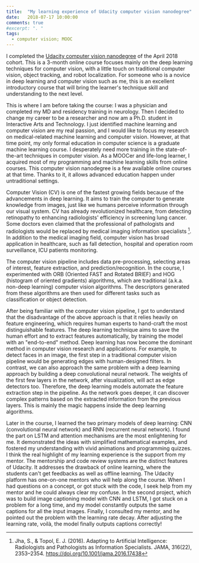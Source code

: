```yaml
---
title:  "My learning experience of Udacity computer vision nanodegree"
date:   2018-07-17 10:00:00
comments: true
#excerpt: ". "
tags:
  - computer vision; MOOC
---
```



I completed the [Udacity computer vision nanodegree](https://www.udacity.com/course/computer-vision-nanodegree--nd891) of the April 2018 cohort. This is a 3-month online course focuses mainly on the deep learning techniques for computer vision, with a little touch on traditional computer vision, object tracking, and robot localization. For someone who is a novice in deep learning and computer vision such as me, this is an excellent introductory course that will bring the learner's technique skill and understanding to the next level.

This is where I am before taking the course: I was a physician and completed my MD and residency training in neurology. Then I decided to change my career to be a researcher and now am a Ph.D. student in Interactive Arts and Technology. I just identified machine learning and computer vision are my real passion, and I would like to focus my research on medical-related machine learning and computer vision. However, at that time point, my only formal education in computer science is a  graduate machine learning course. I desperately need more training in the state-of-the-art techniques in computer vision. As a MOOCer and life-long learner, I acquired most of my programming and machine learning skills from online courses. This computer vision nanodegree is a few available online courses at that time. Thanks to it, it allows advanced education happen under untraditional settings.

Computer Vision (CV) is one of the fastest growing fields because of the advancements in deep learning. It aims to train the computer to generate knowledge from images, just like we humans perceive information through our visual system. CV has already revolutionized healthcare, from detecting retinopathy to enhancing radiologists' efficiency in screening lung cancer. Some doctors even claimed that the professional of pathologists and radiologists would be replaced by medical imaging information specialists [^bc3008c5]. In addition to the medical imaging field, computer vision has broad application in healthcare, such as fall detection, hospital and operation room surveillance,  ICU patients monitoring.

[^bc3008c5]: Jha, S., & Topol, E. J. (2016). Adapting to Artificial Intelligence: Radiologists and Pathologists as Information Specialists. JAMA, 316(22), 2353–2354. https://doi.org/10.1001/jama.2016.17438

The computer vision pipeline includes data pre-processing, selecting areas of interest, feature extraction, and prediction/recognition. In the course, I experimented with ORB (Oriented FAST and Rotated BRIEF) and HOG (histogram of oriented gradients) algorithms, which are traditional (a.k.a. non-deep learning) computer vision algorithms. The descriptors generated from these algorithms are then used for different tasks such as classification or object detection.

After being familiar with the computer vision pipeline, I got to understand that the disadvantage of the above approach is that it relies heavily on feature engineering, which requires human experts to hand-craft the most distinguishable features. The deep learning technique aims to save the human effort and to extract features automatically, by training the model with an "end-to-end" method. Deep learning has now become the dominant method in computer vision research and applications. For example, to detect faces in an image, the first step in a traditional computer vision pipeline would be generating edges with human-designed filters. In contrast, we can also approach the same problem with a deep learning approach by building a deep convolutional neural network. The weights of the first few layers in the network, after visualization, will act as edge detectors too. Therefore, the deep learning models automate the feature extraction step in the pipeline. As the network goes deeper, it can discover complex patterns based on the extracted information from the previous layers. This is mainly the magic happens inside the deep learning algorithms.

Later in the course, I learned the two primary models of deep learning: CNN (convolutional neural network) and RNN (recurrent neural network). I found the part on LSTM and attention mechanisms are the most enlightening for me. It demonstrated the ideas with simplified mathematical examples,  and fostered my understanding with vivid animations and programming quizzes. I think the real highlight of my learning experience is the support from my mentor. The mentorship and code review systems are the distinct features of Udacity. It addresses the drawback of online learning, where the students can't get feedbacks as well as offline learning. The Udacity platform has one-on-one mentors who will help along the course. When I had questions on a concept, or got stuck with the code, I seek help from my mentor and he could always clear my confuse. In the second project, which was to build image captioning model with CNN and LSTM, I got stuck on a problem for a long time, and my model constantly outputs the same captions for all the input images. Finally, I consulted my mentor, and he pointed out the problem with the learning rate decay. After adjusting the learning rate, voilà, the model finally outputs captions correctly!
